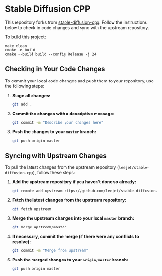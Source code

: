 # Stable Diffusion CPP

This repository forks from [stable-diffusion-cpp](https://github.com/leejet/stable-diffusion.cpp). Follow the instructions below to check in code changes and sync with the upstream repository.

To build this project:
```
make clean
cmake -B build
cmake --build build --config Release -j 24
```

## Checking in Your Code Changes

To commit your local code changes and push them to your repository, use the following steps:

1. **Stage all changes:**

   ```bash
   git add .
   ```

2. **Commit the changes with a descriptive message:**

   ```bash
   git commit -m "Describe your changes here"
   ```

3. **Push the changes to your `master` branch:**

   ```bash
   git push origin master
   ```

## Syncing with Upstream Changes

To pull the latest changes from the upstream repository (`leejet/stable-diffusion.cpp`), follow these steps:

1. **Add the upstream repository if you haven't done so already:**

   ```bash
   git remote add upstream https://github.com/leejet/stable-diffusion.cpp.git
   ```

2. **Fetch the latest changes from the upstream repository:**

   ```bash
   git fetch upstream
   ```

3. **Merge the upstream changes into your local `master` branch:**

   ```bash
   git merge upstream/master
   ```

4. **If necessary, commit the merge (if there were any conflicts to resolve):**

   ```bash
   git commit -m "Merge from upstream"
   ```

5. **Push the merged changes to your `origin/master` branch:**

   ```bash
   git push origin master
   ```
